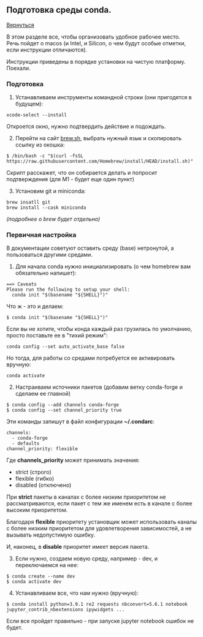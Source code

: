 ## Подготовка среды conda.
[Вернуться](./)

В этом разделе все, чтобы организовать удобное рабочее место.<br>
Речь пойдет о macos (и Intel, и Silicon, о чем будут особые отметки, если инструкции отличаются).

Инструкции приведены в порядке установки на чистую платформу. Поехали.

### Подготовка

1. Устанавливаем инструменты командной строки (они пригодятся в будущем):
```
xcode-select --install
```
Откроется окно, нужно подтвердить действие и подождать.

2. Перейти на сайт [brew.sh](https://brew.sh/index_ru), выбрать нужный язык и скопировать ссылку из окошка:
```
$ /bin/bash -c "$(curl -fsSL https://raw.githubusercontent.com/Homebrew/install/HEAD/install.sh)"
```
Скрипт расскажет, что он собирается делать и попросит подтверждения (для M1 - будет еще один пункт)

3. Установим git и miniconda:
```
brew insatll git
brew install --cask miniconda

```
*(подробнее о brew будет отдельно)*


### Первичная настройка

В документации советуют оставить среду (base) нетронутой, а пользоваться другими средами.

1. Для начала conda нужно инициализировать (о чем homebrew вам обязательно напишет):
```
==> Caveats
Please run the following to setup your shell:
  conda init "$(basename "${SHELL}")"
```

Что ж - это и делаем:
```
$ conda init "$(basename "${SHELL}")"
```

Если вы не хотите, чтобы конда каждый раз грузилась по умолчанию, просто поставьте ее в "тихий режим":
```
conda config --set auto_activate_base false
```
Но тогда, для работы со средами потребуется ее активировать вручную:
```
conda activate
```

2. Настраиваем источники пакетов (добавим ветку conda-forge и сделаем ее главной)
```
$ conda config --add channels conda-forge
$ conda config --set channel_priority true
```

Эти команды запишут в файл конфигурации **~/.condarc**:

```
channels:
  - conda-forge
  - defaults
channel_priority: flexible
```
Где **channels_priority** может принимать значения:
- strict (строго)
- flexible (гибко)
- disabled (отключено)

При **strict** пакеты в каналах с более низким приоритетом не рассматриваются, если пакет с тем же именем есть в канале с более высоким приоритетом.

Благодаря **flexible** приоритету установщик может использовать каналы с более низким приоритетом для удовлетворения зависимостей, а не вызывать недопустимую ошибку.

И, наконец, в **disable** приоритет имеет версия пакета.

3. Если нужно, создаем новую среду, например - dev, и переключаемся на нее:
```
$ conda create --name dev
$ conda activate dev
```

4. Устанавливаем все, что нам нужно (вручную):
```
$ conda install python=3.9.1 re2 requests nbconvert=5.6.1 notebook jupyter_contrib_nbextensions ipywidgets ...
```

Если все пройдет правильно - при запуске jupyter notebook ошибок не будет.